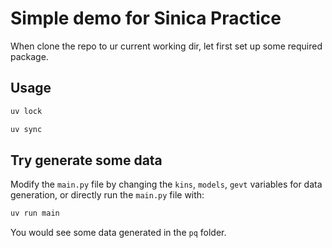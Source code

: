 # Simple demo for Sinica Practice

When clone the repo to ur current working dir, let first set up some required package.
## Usage

```bash
uv lock
```
```bash
uv sync
```
## Try generate some data
Modify the `main.py` file by changing the `kins`, `models`, `gevt` variables for data generation, or directly run the `main.py` file with:

```bash
uv run main
```
You would see some data generated in the `pq` folder.



